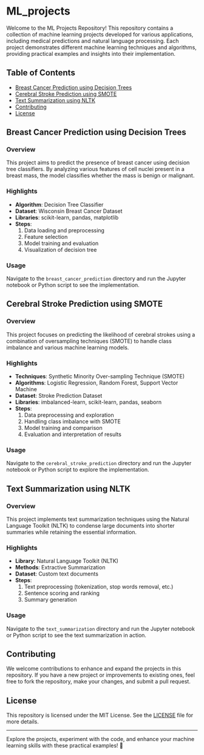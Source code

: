 # ML_projects

Welcome to the ML Projects Repository! This repository contains a collection of machine learning projects developed for various applications, including medical predictions and natural language processing. Each project demonstrates different machine learning techniques and algorithms, providing practical examples and insights into their implementation.

## Table of Contents

- [Breast Cancer Prediction using Decision Trees](#breast-cancer-prediction-using-decision-trees)
- [Cerebral Stroke Prediction using SMOTE](#cerebral-stroke-prediction-using-smote)
- [Text Summarization using NLTK](#text-summarization-using-nltk)
- [Contributing](#contributing)
- [License](#license)

## Breast Cancer Prediction using Decision Trees

### Overview
This project aims to predict the presence of breast cancer using decision tree classifiers. By analyzing various features of cell nuclei present in a breast mass, the model classifies whether the mass is benign or malignant.

### Highlights
- **Algorithm**: Decision Tree Classifier
- **Dataset**: Wisconsin Breast Cancer Dataset
- **Libraries**: scikit-learn, pandas, matplotlib
- **Steps**:
  1. Data loading and preprocessing
  2. Feature selection
  3. Model training and evaluation
  4. Visualization of decision tree

### Usage
Navigate to the `breast_cancer_prediction` directory and run the Jupyter notebook or Python script to see the implementation.

## Cerebral Stroke Prediction using SMOTE

### Overview
This project focuses on predicting the likelihood of cerebral strokes using a combination of oversampling techniques (SMOTE) to handle class imbalance and various machine learning models.

### Highlights
- **Techniques**: Synthetic Minority Over-sampling Technique (SMOTE)
- **Algorithms**: Logistic Regression, Random Forest, Support Vector Machine
- **Dataset**: Stroke Prediction Dataset
- **Libraries**: imbalanced-learn, scikit-learn, pandas, seaborn
- **Steps**:
  1. Data preprocessing and exploration
  2. Handling class imbalance with SMOTE
  3. Model training and comparison
  4. Evaluation and interpretation of results

### Usage
Navigate to the `cerebral_stroke_prediction` directory and run the Jupyter notebook or Python script to explore the implementation.

## Text Summarization using NLTK

### Overview
This project implements text summarization techniques using the Natural Language Toolkit (NLTK) to condense large documents into shorter summaries while retaining the essential information.

### Highlights
- **Library**: Natural Language Toolkit (NLTK)
- **Methods**: Extractive Summarization
- **Dataset**: Custom text documents
- **Steps**:
  1. Text preprocessing (tokenization, stop words removal, etc.)
  2. Sentence scoring and ranking
  3. Summary generation

### Usage
Navigate to the `text_summarization` directory and run the Jupyter notebook or Python script to see the text summarization in action.

## Contributing

We welcome contributions to enhance and expand the projects in this repository. If you have a new project or improvements to existing ones, feel free to fork the repository, make your changes, and submit a pull request.

## License

This repository is licensed under the MIT License. See the [LICENSE](LICENSE) file for more details.

---

Explore the projects, experiment with the code, and enhance your machine learning skills with these practical examples! 🚀
